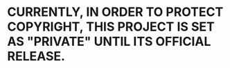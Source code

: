 # CURRENTLY, IN ORDER TO PROTECT COPYRIGHT, THIS PROJECT IS SET AS "PRIVATE" UNTIL ITS OFFICIAL RELEASE.
